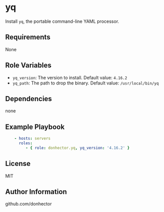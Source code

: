 yq
=========

Install `yq`, the portable command-line YAML processor.

Requirements
------------

None

Role Variables
--------------

- `yq_version`: The version to install. Default value: `4.16.2`
- `yq_path`: The path to drop the binary. Default value: `/usr/local/bin/yq`

Dependencies
------------

none

Example Playbook
----------------

```yaml
    - hosts: servers
      roles:
         - { role: donhector.yq, yq_version: '4.16.2' }
```

License
-------

MIT

Author Information
------------------

github.com/donhector
